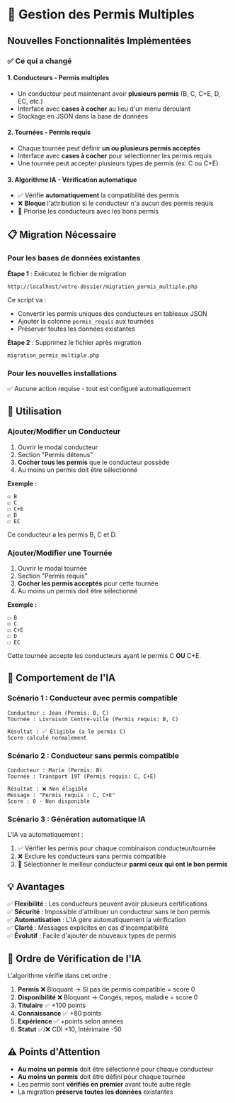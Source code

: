 # 🚗 Gestion des Permis Multiples

## Nouvelles Fonctionnalités Implémentées

### ✅ Ce qui a changé

#### 1. **Conducteurs** - Permis multiples
- Un conducteur peut maintenant avoir **plusieurs permis** (B, C, C+E, D, EC, etc.)
- Interface avec **cases à cocher** au lieu d'un menu déroulant
- Stockage en JSON dans la base de données

#### 2. **Tournées** - Permis requis
- Chaque tournée peut définir **un ou plusieurs permis acceptés**
- Interface avec **cases à cocher** pour sélectionner les permis requis
- Une tournée peut accepter plusieurs types de permis (ex: C ou C+E)

#### 3. **Algorithme IA** - Vérification automatique
- ✅ Vérifie **automatiquement** la compatibilité des permis
- ❌ **Bloque** l'attribution si le conducteur n'a aucun des permis requis
- 🎯 Priorise les conducteurs avec les bons permis

## 📋 Migration Nécessaire

### Pour les bases de données existantes

**Étape 1** : Exécutez le fichier de migration
```
http://localhost/votre-dossier/migration_permis_multiple.php
```

Ce script va :
- Convertir les permis uniques des conducteurs en tableaux JSON
- Ajouter la colonne `permis_requis` aux tournées
- Préserver toutes les données existantes

**Étape 2** : Supprimez le fichier après migration
```
migration_permis_multiple.php
```

### Pour les nouvelles installations
✅ Aucune action requise - tout est configuré automatiquement

## 🎯 Utilisation

### Ajouter/Modifier un Conducteur
1. Ouvrir le modal conducteur
2. Section "Permis détenus"
3. **Cocher tous les permis** que le conducteur possède
4. Au moins un permis doit être sélectionné

**Exemple :**
```
☑ B
☑ C
☐ C+E
☑ D
☐ EC
```
Ce conducteur a les permis B, C et D.

### Ajouter/Modifier une Tournée
1. Ouvrir le modal tournée
2. Section "Permis requis"
3. **Cocher les permis acceptés** pour cette tournée
4. Au moins un permis doit être sélectionné

**Exemple :**
```
☐ B
☑ C
☑ C+E
☐ D
☐ EC
```
Cette tournée accepte les conducteurs ayant le permis C **OU** C+E.

## 🤖 Comportement de l'IA

### Scénario 1 : Conducteur avec permis compatible
```
Conducteur : Jean (Permis: B, C)
Tournée : Livraison Centre-ville (Permis requis: B, C)

Résultat : ✅ Éligible (a le permis C)
Score calculé normalement
```

### Scénario 2 : Conducteur sans permis compatible
```
Conducteur : Marie (Permis: B)
Tournée : Transport 19T (Permis requis: C, C+E)

Résultat : ❌ Non éligible
Message : "Permis requis : C, C+E"
Score : 0 - Non disponible
```

### Scénario 3 : Génération automatique IA
L'IA va automatiquement :
1. ✅ Vérifier les permis pour chaque combinaison conducteur/tournée
2. ❌ Exclure les conducteurs sans permis compatible
3. 🎯 Sélectionner le meilleur conducteur **parmi ceux qui ont le bon permis**

## 💡 Avantages

✅ **Flexibilité** : Les conducteurs peuvent avoir plusieurs certifications  
✅ **Sécurité** : Impossible d'attribuer un conducteur sans le bon permis  
✅ **Automatisation** : L'IA gère automatiquement la vérification  
✅ **Clarté** : Messages explicites en cas d'incompatibilité  
✅ **Évolutif** : Facile d'ajouter de nouveaux types de permis

## 🔧 Ordre de Vérification de l'IA

L'algorithme vérifie dans cet ordre :

1. **Permis** ❌ Bloquant → Si pas de permis compatible = score 0
2. **Disponibilité** ❌ Bloquant → Congés, repos, maladie = score 0
3. **Titulaire** ✅ +100 points
4. **Connaissance** ✅ +80 points  
5. **Expérience** ✅ +points selon années
6. **Statut** ✅/❌ CDI +10, Intérimaire -50

## ⚠️ Points d'Attention

- **Au moins un permis** doit être sélectionné pour chaque conducteur
- **Au moins un permis** doit être défini pour chaque tournée
- Les permis sont **vérifiés en premier** avant toute autre règle
- La migration **préserve toutes les données** existantes
